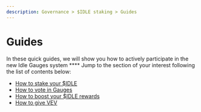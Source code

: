 ```yaml
---
description: Governance > $IDLE staking > Guides
---
```


# Guides

In these quick guides, we will show you how to actively participate in the new Idle Gauges system **** Jump to the section of your interest following the list of contents below:

* [How to stake your $IDLE](how-to-stake-your-usdidle.md)
* [How to vote in Gauges](how-to-vote-in-gauges.md)&#x20;
* [How to boost your $IDLE rewards](how-to-boost-your-usdidle-rewards.md)
* [How to give VEV](how-to-give-vev.md)
